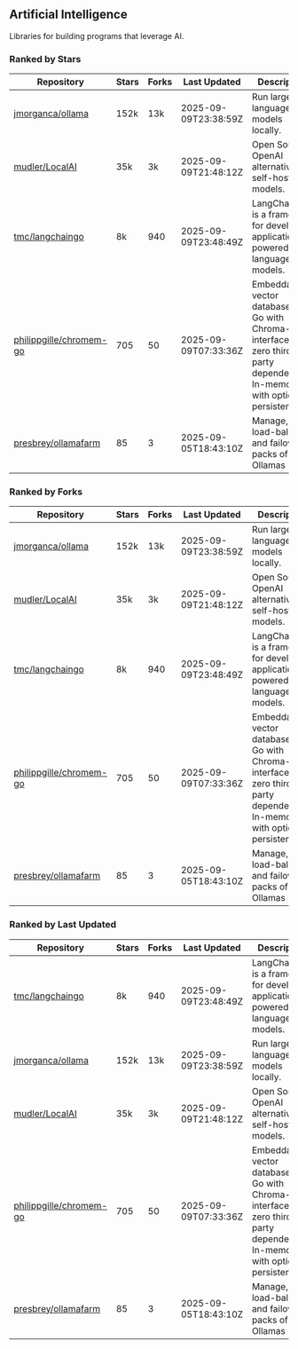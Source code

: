 ## Artificial Intelligence

Libraries for building programs that leverage AI.

### Ranked by Stars

| Repository | Stars | Forks | Last Updated | Description | 
|------------|-------|-------|--------------|-------------|
| [jmorganca/ollama](https://github.com/jmorganca/ollama) | 152k | 13k | 2025-09-09T23:38:59Z |  Run large language models locally. |
| [mudler/LocalAI](https://github.com/mudler/LocalAI) | 35k | 3k | 2025-09-09T21:48:12Z |  Open Source OpenAI alternative, self-host AI models. |
| [tmc/langchaingo](https://github.com/tmc/langchaingo) | 8k | 940 | 2025-09-09T23:48:49Z |  LangChainGo is a framework for developing applications powered by language models. |
| [philippgille/chromem-go](https://github.com/philippgille/chromem-go) | 705 | 50 | 2025-09-09T07:33:36Z |  Embeddable vector database for Go with Chroma-like interface and zero third-party dependencies. In-memory with optional persistence. |
| [presbrey/ollamafarm](https://github.com/presbrey/ollamafarm) | 85 | 3 | 2025-09-05T18:43:10Z |  Manage, load-balance, and failover packs of Ollamas |

### Ranked by Forks

| Repository | Stars | Forks | Last Updated | Description | 
|------------|-------|-------|--------------|-------------|
| [jmorganca/ollama](https://github.com/jmorganca/ollama) | 152k | 13k | 2025-09-09T23:38:59Z |  Run large language models locally. |
| [mudler/LocalAI](https://github.com/mudler/LocalAI) | 35k | 3k | 2025-09-09T21:48:12Z |  Open Source OpenAI alternative, self-host AI models. |
| [tmc/langchaingo](https://github.com/tmc/langchaingo) | 8k | 940 | 2025-09-09T23:48:49Z |  LangChainGo is a framework for developing applications powered by language models. |
| [philippgille/chromem-go](https://github.com/philippgille/chromem-go) | 705 | 50 | 2025-09-09T07:33:36Z |  Embeddable vector database for Go with Chroma-like interface and zero third-party dependencies. In-memory with optional persistence. |
| [presbrey/ollamafarm](https://github.com/presbrey/ollamafarm) | 85 | 3 | 2025-09-05T18:43:10Z |  Manage, load-balance, and failover packs of Ollamas |

### Ranked by Last Updated

| Repository | Stars | Forks | Last Updated | Description | 
|------------|-------|-------|--------------|-------------|
| [tmc/langchaingo](https://github.com/tmc/langchaingo) | 8k | 940 | 2025-09-09T23:48:49Z |  LangChainGo is a framework for developing applications powered by language models. |
| [jmorganca/ollama](https://github.com/jmorganca/ollama) | 152k | 13k | 2025-09-09T23:38:59Z |  Run large language models locally. |
| [mudler/LocalAI](https://github.com/mudler/LocalAI) | 35k | 3k | 2025-09-09T21:48:12Z |  Open Source OpenAI alternative, self-host AI models. |
| [philippgille/chromem-go](https://github.com/philippgille/chromem-go) | 705 | 50 | 2025-09-09T07:33:36Z |  Embeddable vector database for Go with Chroma-like interface and zero third-party dependencies. In-memory with optional persistence. |
| [presbrey/ollamafarm](https://github.com/presbrey/ollamafarm) | 85 | 3 | 2025-09-05T18:43:10Z |  Manage, load-balance, and failover packs of Ollamas |

